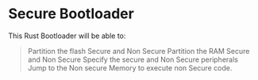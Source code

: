 # Secure Bootloader 

This Rust Bootloader will be able to:
> Partition the flash Secure and Non Secure
> Partition the RAM Secure and Non Secure
> Specify the secure and Non Secure peripherals
> Jump to the Non secure Memory to execute non Secure code. 

